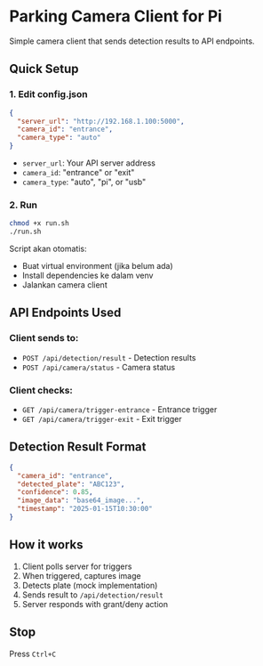 # Parking Camera Client for Pi

Simple camera client that sends detection results to API endpoints.

## Quick Setup

### 1. Edit config.json
```json
{
  "server_url": "http://192.168.1.100:5000",
  "camera_id": "entrance",
  "camera_type": "auto"
}
```

- `server_url`: Your API server address
- `camera_id`: "entrance" or "exit"
- `camera_type`: "auto", "pi", or "usb"

### 2. Run
```bash
chmod +x run.sh
./run.sh
```

Script akan otomatis:
- Buat virtual environment (jika belum ada)
- Install dependencies ke dalam venv
- Jalankan camera client

## API Endpoints Used

### Client sends to:
- `POST /api/detection/result` - Detection results
- `POST /api/camera/status` - Camera status

### Client checks:
- `GET /api/camera/trigger-entrance` - Entrance trigger
- `GET /api/camera/trigger-exit` - Exit trigger

## Detection Result Format
```json
{
  "camera_id": "entrance",
  "detected_plate": "ABC123",
  "confidence": 0.85,
  "image_data": "base64_image...",
  "timestamp": "2025-01-15T10:30:00"
}
```

## How it works
1. Client polls server for triggers
2. When triggered, captures image
3. Detects plate (mock implementation)
4. Sends result to `/api/detection/result`
5. Server responds with grant/deny action

## Stop
Press `Ctrl+C`